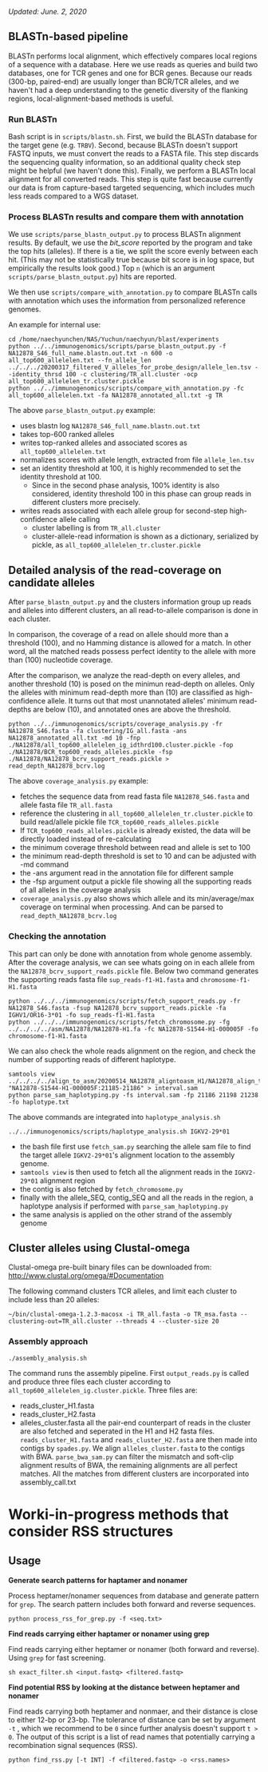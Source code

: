 _Updated: June. 2, 2020_
## BLASTn-based pipeline

BLASTn performs local alignment, which effectively compares local regions of a sequence with a database.
Here we use reads as queries and build two databases, one for TCR genes and one for BCR genes.
Because our reads (300-bp, paired-end) are usually longer than BCR/TCR alleles, and we haven't had a deep understanding to the genetic diversity of the flanking regions, local-alignment-based methods is useful.

### Run BLASTn

Bash script is in `scripts/blastn.sh`. 
First, we build the BLASTn database for the target gene (e.g. `TRBV`).
Second, because BLASTn doesn't support FASTQ inputs, we must convert the reads to a FASTA file.
This step discards the sequencing quality information, so an additional quality check step might be helpful (we haven't done this).
Finally, we perform a BLASTn local alignment for all converted reads. This step is quite fast because currently our data is from capture-based targeted sequencing, which includes much less reads compared to a WGS dataset.

### Process BLASTn results and compare them with annotation

We use `scripts/parse_blastn_output.py` to process BLASTn alignment results.
By default, we use the _bit_score_ reported by the program and take the top hits (alleles).
If there is a tie, we split the score evenly between each hit.
(This may not be statistically true because bit score is in log space, but empirically the results look good.)
Top `n` (which is an argument `scripts/parse_blastn_output.py`) hits are reported.

We then use `scripts/compare_with_annotation.py` to compare BLASTn calls with annotation which uses the information from personalized reference genomes.

An example for internal use:

```
cd /home/naechyunchen/NAS/Yuchun/naechyun/blast/experiments
python ../../immunogenomics/scripts/parse_blastn_output.py -f NA12878_S46_full_name.blastn.out.txt -n 600 -o all_top600_allelelen.txt --fn_allele_len ../../../20200317_filtered_V_alleles_for_probe_design/allele_len.tsv --identity_thrsd 100 -c clustering/TR_all.cluster -ocp all_top600_allelelen_tr.cluster.pickle
python ../../immunogenomics/scripts/compare_with_annotation.py -fc all_top600_allelelen.txt -fa NA12878_annotated_all.txt -g TR
```

The above `parse_blastn_output.py` example:
- uses blastn log `NA12878_S46_full_name.blastn.out.txt`
- takes top-600 ranked alleles
- writes top-ranked alleles and associated scores as `all_top600_allelelen.txt`
- normalizes scores with allele length, extracted from file `allele_len.tsv`
- set an identity threshold at 100, it is highly recommended to set the identity threshold at 100.
  - Since in the second phase analysis, 100% identity is also considered, identity threshold 100 in this phase can group reads in different clusters more precisely.
- writes reads associated with each allele group for second-step high-confidence allele calling
  - cluster labelling is from `TR_all.cluster`
  - cluster-allele-read information is shown as a dictionary, serialized by pickle, as `all_top600_allelelen_tr.cluster.pickle`

## Detailed analysis of the read-coverage on candidate alleles

After `parse_blastn_output.py` and the clusters information group up reads and alleles into different clusters, an all read-to-allele comparison is done in each cluster.

In comparison, the coverage of a read on allele should more than a threshold (100), and no Hamming distance is allowed for a match. In other word, all the matched reads possess perfect identity to the allele with more than (100) nucleotide coverage.

After the comparison, we analyze the read-depth on every alleles, and another threshold (10) is posed on the minimun read-depth on alleles. Only the alleles with minimum read-depth more than (10) are classified as high-confidence allele. It turns out that most unannotated alleles' minimum read-depths are below (10), and annotated ones are above the threshold.

```
python ../../immunogenomics/scripts/coverage_analysis.py -fr NA12878_S46.fasta -fa clustering/IG_all.fasta -ans NA12878_annotated_all.txt -md 10 -fnp ./NA12878/all_top600_allelelen_ig_idthrd100.cluster.pickle -fop ./NA12878/BCR_top600_reads_alleles.pickle -fsp ./NA12878/NA12878_bcrv_support_reads.pickle > read_depth_NA12878_bcrv.log
```
The above `coverage_analysis.py` example:
- fetches the sequence data from read fasta file `NA12878_S46.fasta` and allele fasta file `TR_all.fasta`
- reference the clustering in `all_top600_allelelen_tr.cluster.pickle` to build read/allele pickle file `TCR_top600_reads_alleles.pickle`
- If `TCR_top600_reads_alleles.pickle` is already existed, the data will be directly loaded instead of re-calculating
- the minimum coverage threshold between read and allele is set to 100
- the minimum read-depth threshold is set to 10 and can be adjusted with -md command
- the -ans argument read in the annotation file for different sample
- the -fsp argument output a pickle file showing all the supporting reads of all alleles in the coverage analysis
- `coverage_analysis.py` also shows which allele and its min/average/max coverage on terminal when processing. And can be parsed to `read_depth_NA12878_bcrv.log`

### Checking the annotation

This part can only be done with annotation from whole genome assembly. After the coverage analysis, we can see whats going on in each allele from the `NA12878_bcrv_support_reads.pickle` file. Below two command generates the supporting reads fasta file `sup_reads-f1-H1.fasta` and `chromosome-f1-H1.fasta`
```
python ../../../immunogenomics/scripts/fetch_support_reads.py -fr NA12878_S46.fasta -fsup NA12878_bcrv_support_reads.pickle -fa IGHV1/OR16-3*01 -fo sup_reads-f1-H1.fasta
python ../../../immunogenomics/scripts/fetch_chromosome.py -fg ../../../../asm/NA12878/NA12878-H1.fa -fc NA12878-S1544-H1-000005F -fo chromosome-f1-H1.fasta
```
We can also check the whole reads alignment on the region, and check the number of supporting reads of different haplotype.

```
samtools view ../../../../align_to_asm/20200514_NA12878_aligntoasm_H1/NA12878_align_to_H1asm.sorted.bam "NA12878-S1544-H1-000005F:21185-21186" > interval.sam
python parse_sam_haplotyping.py -fs interval.sam -fp 21186 21198 21238 -fo haplotype.txt
```

The above commands are integrated into `haplotype_analysis.sh`
```
../../immunogenomics/scripts/haplotype_analysis.sh IGKV2-29*01
```
- the bash file first use `fetch_sam.py` searching the allele sam file to find the target allele `IGKV2-29*01`'s alignment location to the assembly genome. 
- `samtools view` is then used to fetch all the alignment reads in the `IGKV2-29*01` alignment region
- the contig is also fetched by `fetch_chromosome.py`
- finally with the allele_SEQ, contig_SEQ and all the reads in the region, a haplotype analysis if performed with `parse_sam_haplotyping.py`
- the same analysis is applied on the other strand of the assembly genome

## Cluster alleles using Clustal-omega

Clustal-omega pre-built binary files can be downloaded from: http://www.clustal.org/omega/#Documentation

The following command clusters TCR alleles, and limit each cluster to include less than 20 alleles:

```
~/bin/clustal-omega-1.2.3-macosx -i TR_all.fasta -o TR_msa.fasta --clustering-out=TR_all.cluster --threads 4 --cluster-size 20
```

### Assembly approach
```
./assembly_analysis.sh
```
The command runs the assembly pipeline.
First `output_reads.py` is called and produce three files each cluster according to `all_top600_allelelen_ig.cluster.pickle`. Three files are:
- reads_cluster_H1.fasta
- reads_cluster_H2.fasta
- alleles_cluster.fasta
all the pair-end counterpart of reads in the cluster are also fetched and seperated in the H1 and H2 fasta files.
`reads_cluster_H1.fasta` and `reads_cluster_H2.fasta` are then made into contigs by `spades.py`.
We align `alleles_cluster.fasta` to the contigs with BWA.
`parse_bwa_sam.py` can filter the mismatch and soft-clip alignment results of BWA, the remaining alignments are all perfect matches.
All the matches from different clusters are incorporated into assembly_call.txt


# Worki-in-progress methods that consider RSS structures

## Usage
**Generate search patterns for haptamer and nonamer**

Process heptamer/nonamer sequences from database and generate pattern for `grep`.
The search pattern includes both forward and reverse sequences.

`python process_rss_for_grep.py -f <seq.txt>` 

**Find reads carrying either haptamer or nonamer using grep**

Find reads carrying either heptamer or nonamer (both forward and reverse).
Using `grep` for fast screening.

`sh exact_filter.sh <input.fastq> <filtered.fastq>`

**Find potential RSS by looking at the distance between heptamer and nonamer**

Find reads carrying both heptamer and nonmaer, and their distance is close to either 12-bp or 23-bp.
The tolerance of distance can be set by argument `-t` , which we recommend to be `0` since further analysis doesn't support `t > 0`.
The output of this script is a list of read names that potentially carrying a recombination signal sequences (RSS).

`python find_rss.py [-t INT] -f <filtered.fastq> -o <rss.names>`
